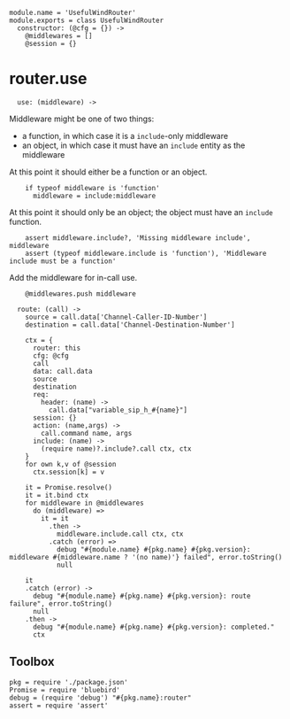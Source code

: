     module.name = 'UsefulWindRouter'
    module.exports = class UsefulWindRouter
      constructor: (@cfg = {}) ->
        @middlewares = []
        @session = {}

router.use
==========

      use: (middleware) ->

Middleware might be one of two things:
- a function, in which case it is a `include`-only middleware
- an object, in which case it must have an `include` entity as the middleware

At this point it should either be a function or an object.

        if typeof middleware is 'function'
          middleware = include:middleware

At this point it should only be an object; the object must have an `include` function.

        assert middleware.include?, 'Missing middleware include', middleware
        assert (typeof middleware.include is 'function'), 'Middleware include must be a function'

Add the middleware for in-call use.

        @middlewares.push middleware

      route: (call) ->
        source = call.data['Channel-Caller-ID-Number']
        destination = call.data['Channel-Destination-Number']

        ctx = {
          router: this
          cfg: @cfg
          call
          data: call.data
          source
          destination
          req:
            header: (name) ->
              call.data["variable_sip_h_#{name}"]
          session: {}
          action: (name,args) ->
            call.command name, args
          include: (name) ->
            (require name)?.include?.call ctx, ctx
        }
        for own k,v of @session
          ctx.session[k] = v

        it = Promise.resolve()
        it = it.bind ctx
        for middleware in @middlewares
          do (middleware) =>
            it = it
              .then ->
                middleware.include.call ctx, ctx
              .catch (error) =>
                debug "#{module.name} #{pkg.name} #{pkg.version}: middleware #{middleware.name ? '(no name)'} failed", error.toString()
                null

        it
        .catch (error) ->
          debug "#{module.name} #{pkg.name} #{pkg.version}: route failure", error.toString()
          null
        .then ->
          debug "#{module.name} #{pkg.name} #{pkg.version}: completed."
          ctx

Toolbox
-------

    pkg = require './package.json'
    Promise = require 'bluebird'
    debug = (require 'debug') "#{pkg.name}:router"
    assert = require 'assert'
